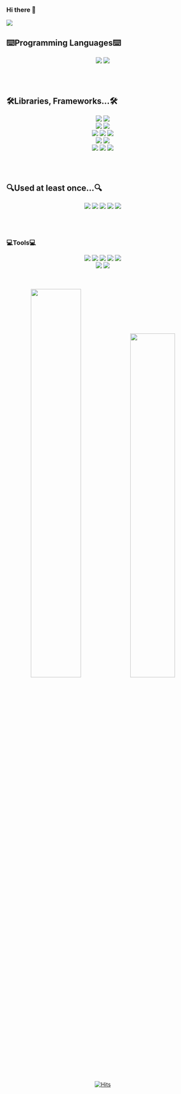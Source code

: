 ### Hi there 👋

<!--
**Jaylin16/Jaylin16** is a ✨ _special_ ✨ repository because its `README.md` (this file) appears on your GitHub profile.

Here are some ideas to get you started:

- 🔭 I’m currently working on ...
- 🌱 I’m currently learning ...
- 👯 I’m looking to collaborate on ...
- 🤔 I’m looking for help with ...
- 💬 Ask me about ...
- 📫 How to reach me: ...
- 😄 Pronouns: ...
- ⚡ Fun fact: ...
-->

<img src="https://capsule-render.vercel.app/api?type=waving&color=764ABC&height=300&section=header&text=Welcome!&fontSize=70&fontColor=D9D9D9&desc=Jaylin's%20GitHub&descAlign=60&descAlignY=65&animation=fadeIn" />


## ⌨️Programming Languages⌨️ 
<div align=center> 
  <img src="https://img.shields.io/badge/Java-ED8B00?style=for-the-badge&logo=openjdk&logoColor=white">
  <img src="https://img.shields.io/badge/java script-F7DF1E?style=for-the-badge&logo=javascript&logoColor=black">
</div>

<br>
<br>
<br>

## 🛠Libraries, Frameworks...🛠
<div align=center> 
  <img src="https://img.shields.io/badge/Spring-6DB33F?style=for-the-badge&logo=spring&logoColor=white">
  <img src="https://img.shields.io/badge/Spring Boot-6DB33F?style=for-the-badge&logo=SpringBoot&logoColor=white">
  <br>
  <img src="https://img.shields.io/badge/node.js-339933?style=for-the-badge&logo=nodedotjs&logoColor=white">
  <img src="https://img.shields.io/badge/Express.JS-000000?style=for-the-badge&logo=express&logoColor=white">
  <br>
  <img src="https://img.shields.io/badge/Amazon_AWS-232F3E?style=for-the-badge&logo=amazon-aws&logoColor=white">
  <img src="https://img.shields.io/badge/amazon s3-569A31?style=for-the-badge&logo=amazons3&logoColor=white">
  <img src="https://img.shields.io/badge/amazon ec2-FF9900?style=for-the-badge&logo=amazonec2&logoColor=white">
  <br>
  <img src="https://img.shields.io/badge/docker-2496ED?style=for-the-badge&logo=docker&logoColor=white">
  <img src="https://img.shields.io/badge/github actions-2088FF?style=for-the-badge&logo=githubactions&logoColor=white">
  <br>
  <img src="https://img.shields.io/badge/MySQL-005C84?style=for-the-badge&logo=mysql&logoColor=white">
  <img src="https://img.shields.io/badge/jwt-323330?style=for-the-badge&logo=json-web-tokens&logoColor=pink">
  <img src="https://img.shields.io/badge/swagger-85EA2D?style=for-the-badge&logo=swagger&logoColor=white">
</div>

<br>
<br>
<br>

## 🔍Used at least once...🔍
<div align=center>
  <img src="https://img.shields.io/badge/MongoDB-4EA94B?style=for-the-badge&logo=mongodb&logoColor=white">
  <img src="https://img.shields.io/badge/Python-3776AB?style=for-the-badge&logo=python&logoColor=white">
  <img src="https://img.shields.io/badge/Flask-000000?style=for-the-badge&logo=flask&logoColor=white">
  <img src="https://img.shields.io/badge/Mybatis-E53236?style=for-the-badge&logo=Mybatis&logoColor=white">
  <img src="https://img.shields.io/badge/Jsp-F5C300?style=for-the-badge&logo=Jsp&logoColor=white">
</div> 

<br>
<br>
<br>

### 💻Tools💻
<div align=center>
  <img src="https://img.shields.io/badge/Slack-4A154B?style=for-the-badge&logo=slack&logoColor=white">
  <img src="https://img.shields.io/badge/GitHub-100000?style=for-the-badge&logo=github&logoColor=white">
  <img src="https://img.shields.io/badge/GIT-E44C30?style=for-the-badge&logo=git&logoColor=white">
  <img src="https://img.shields.io/badge/Notion-000000?style=for-the-badge&logo=notion&logoColor=white">
  <img src="https://img.shields.io/badge/trello-0052CC?style=for-the-badge&logo=trello&logoColor=white">
  <br>
  <img src="https://img.shields.io/badge/IntelliJ IDEA-blue?style=for-the-badge&logo=IntelliJ IDEA&logoColor=white">
  <img src="https://img.shields.io/badge/vs code-007ACC?style=for-the-badge&logo=visualstudiocode&logoColor=white">
</div>

<br>
<br>
<br>

<div align=center> 
  <img src="https://github-readme-stats.vercel.app/api?username=Jaylin16&theme=nightowl" width = "51%">
  <img src="https://github-readme-stats.vercel.app/api/top-langs/?username=Jaylin16&show_icons=true&theme=nightowl&layout=compact" width = "48%">
</div>

<br><br><br>

<div align=center> 
  
[![Hits](https://hits.seeyoufarm.com/api/count/incr/badge.svg?url=https%3A%2F%2Fgithub.com%2FJaylin16&count_bg=%23182510&title_bg=%23844EFF&icon=gradle.svg&icon_color=%23FFFFFF&title=hits&edge_flat=false)](https://hits.seeyoufarm.com)

</div>

